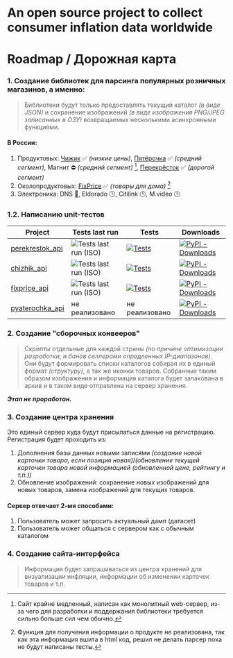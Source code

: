 # An open source project to collect consumer inflation data worldwide

# Roadmap / Дорожная карта
### 1. Создание библиотек для парсинга популярных розничных магазинов, а именно:

> Библиотеки будут только предоставлять текущий каталог *(в виде JSON)* и сохранение изображений *(в виде изображения PNG/JPEG записанных в ОЗУ)* возвращаемых несколькими асинхронными функциями.

#### В России:

1. Продуктовых: [Чижик](https://github.com/Open-Inflation/chizhik_api) ✅ *(низкие цены)*, [Пятёрочка](https://github.com/Open-Inflation/pyaterochka_api) ✅ *(средний сегмент)*, Магнит ⛔ *(средний сегмент)* [^1], [Перекрёсток](https://github.com/Open-Inflation/perekrestok_api) ✅ *(дорогой сегмент)*
2. Околопродуктовых: [FixPrice](https://github.com/Open-Inflation/fixprice_api) ✅ *(товары для дома)* [^2]
3. Электроника: DNS 👷, Eldorado 🕒, Citilink 🕒, M.video 🕒

[^1]: Сайт крайне медленный, написан как монолитный web-сервер, из-за чего для разработки и поддержания библиотеки требуется сильно больше сил чем обычно.
[^2]: Функция для получения информации о продукте не реализована, так как эта информация вшита в html код, решил не делать парсер пока не будут написаны тесты.

### 1.2. Написанию unit-тестов

| Project        | Tests last run | Tests | Downloads |
|----------------|----------------|-------|-----------|
| [perekrestok_api](https://github.com/Open-Inflation/perekrestok_api) | ![Tests last run (ISO)](https://img.shields.io/badge/dynamic/json?label=Tests%20last%20run&query=%24.workflow_runs%5B0%5D.updated_at&url=https%3A%2F%2Fapi.github.com%2Frepos%2FOpen-Inflation%2Fperekrestok_api%2Factions%2Fworkflows%2Ftests.yml%2Fruns%3Fper_page%3D1%26status%3Dcompleted&logo=githubactions&cacheSeconds=300) | [![Tests](https://github.com/Open-Inflation/perekrestok_api/actions/workflows/tests.yml/badge.svg)](https://github.com/Open-Inflation/perekrestok_api/actions/workflows/tests.yml) | [![PyPI - Downloads](https://img.shields.io/pypi/dm/perekrestok_api?label=PyPi%20downloads)](https://pypi.org/project/perekrestok-api/) |
| [chizhik_api](https://github.com/Open-Inflation/chizhik_api) | ![Tests last run (ISO)](https://img.shields.io/badge/dynamic/json?label=Tests%20last%20run&query=%24.workflow_runs%5B0%5D.updated_at&url=https%3A%2F%2Fapi.github.com%2Frepos%2FOpen-Inflation%2Fchizhik_api%2Factions%2Fworkflows%2Ftests.yml%2Fruns%3Fper_page%3D1%26status%3Dcompleted&logo=githubactions&cacheSeconds=300) | [![Tests](https://github.com/Open-Inflation/chizhik_api/actions/workflows/tests.yml/badge.svg)](https://github.com/Open-Inflation/chizhik_api/actions/workflows/tests.yml) | [![PyPI - Downloads](https://img.shields.io/pypi/dm/chizhik_api?label=PyPi%20downloads)](https://pypi.org/project/chizhik-api/) |
| [fixprice_api](https://github.com/Open-Inflation/fixprice_api)   | ![Tests last run (ISO)](https://img.shields.io/badge/dynamic/json?label=Tests%20last%20run&query=%24.workflow_runs%5B0%5D.updated_at&url=https%3A%2F%2Fapi.github.com%2Frepos%2FOpen-Inflation%2Ffixprice_api%2Factions%2Fworkflows%2Ftests.yml%2Fruns%3Fper_page%3D1%26status%3Dcompleted&logo=githubactions&cacheSeconds=300) | [![Tests](https://github.com/Open-Inflation/fixprice_api/actions/workflows/tests.yml/badge.svg)](https://github.com/Open-Inflation/fixprice_api/actions/workflows/tests.yml) | [![PyPI - Downloads](https://img.shields.io/pypi/dm/fixprice_api?label=PyPi%20downloads)](https://pypi.org/project/fixprice-api/) |
| [pyaterochka_api](https://github.com/Open-Inflation/pyaterochka_api) | не реализовано | не реализовано | [![PyPI - Downloads](https://img.shields.io/pypi/dm/pyaterochka_api?label=PyPi%20downloads)](https://pypi.org/project/pyaterochka-api/) |


### 2. Создание "сборочных конвееров"

> Скрипты отдельные для каждой страны *(по причине оптимизации разработки, и банов селлерами опредленных IP-диапазонов)*. Они будут формировать списки каталогов собирая их в единый формат *(структуру)*, а так же иконки товаров.
> Собранные таким образом изображения и информация каталога будет запакована в архив и в таком виде отправлена на сервер хранения.

***Этап не проработан.***

### 3. Создание центра хранения

Это единый сервер куда будут присылаться данные на регистрацию. Регистрация будет проходить из:
1. Дополнения базы данных новыми записями *(создание новой карточки товара, если позиция новая)*/*(обновление текущей карточки товара новой информацией (обновленной цене, рейтингу и т.п.))*
2. Обновление изображений: сохранение новых изображений для новых товаров, замена изображений для текущих товаров.

#### Сервер отвечает 2-мя способами:
1. Пользователь может запросить актуальный дамп (датасет)
2. Пользователь может общаться с сервером как с обычным каталогом

### 4. Создание сайта-интерфейса

> Информация будет запрашиваться из центра хранений для визуализации инфляции, информации об изменении карточек товаров и т.п.
